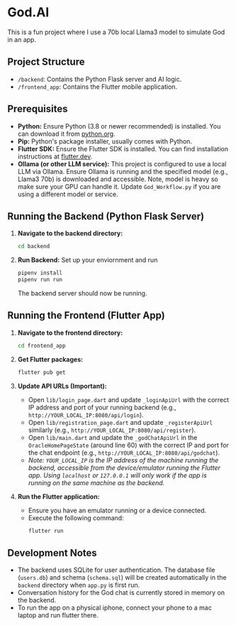 # God.AI
This is a fun project where I use a 70b local Llama3 model to simulate God in an app.

## Project Structure

*   `/backend`: Contains the Python Flask server and AI logic.
*   `/frontend_app`: Contains the Flutter mobile application.

## Prerequisites

*   **Python:** Ensure Python (3.8 or newer recommended) is installed. You can download it from [python.org](https://www.python.org/).
*   **Pip:** Python's package installer, usually comes with Python.
*   **Flutter SDK:** Ensure the Flutter SDK is installed. You can find installation instructions at [flutter.dev](https://flutter.dev/docs/get-started/install).
*   **Ollama (or other LLM service):** This project is configured to use a local LLM via Ollama. Ensure Ollama is running and the specified model (e.g., Llama3 70b) is downloaded and accessible. Note, model is heavy so make sure your GPU can handle it. Update `God_Workflow.py` if you are using a different model or service.

## Running the Backend (Python Flask Server)

1.  **Navigate to the backend directory:**
    ```bash
    cd backend
    ```


2.  **Run Backend:**
    Set up your enviornment and run
    ```bash
    pipenv install
    pipenv run run
    ```
    The backend server should now be running.
## Running the Frontend (Flutter App)

1.  **Navigate to the frontend directory:**
    ```bash
    cd frontend_app
    ```

2.  **Get Flutter packages:**
    ```bash
    flutter pub get
    ```

3.  **Update API URLs (Important):**
    *   Open `lib/login_page.dart` and update `_loginApiUrl` with the correct IP address and port of your running backend (e.g., `http://YOUR_LOCAL_IP:8080/api/login`).
    *   Open `lib/registration_page.dart` and update `_registerApiUrl` similarly (e.g., `http://YOUR_LOCAL_IP:8080/api/register`).
    *   Open `lib/main.dart` and update the `_godChatApiUrl` in the `OracleHomePageState` (around line 60) with the correct IP and port for the chat endpoint (e.g., `http://YOUR_LOCAL_IP:8080/api/godchat`).
    *   *Note: `YOUR_LOCAL_IP` is the IP address of the machine running the backend, accessible from the device/emulator running the Flutter app. Using `localhost` or `127.0.0.1` will only work if the app is running on the same machine as the backend.*

4.  **Run the Flutter application:**
    *   Ensure you have an emulator running or a device connected.
    *   Execute the following command:
        ```bash
        flutter run
        ```

## Development Notes

*   The backend uses SQLite for user authentication. The database file (`users.db`) and schema (`schema.sql`) will be created automatically in the `backend` directory when `app.py` is first run.
*   Conversation history for the God chat is currently stored in memory on the backend.
*   To run the app on a physical iphone, connect your phone to a mac laptop and run flutter there.